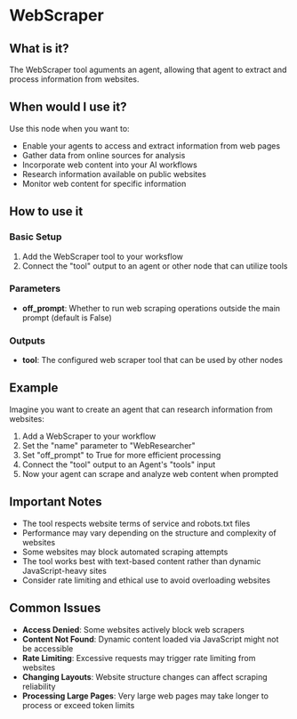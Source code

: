 # WebScraper

## What is it?

The WebScraper tool aguments an agent, allowing that agent to extract and process information from websites.

## When would I use it?

Use this node when you want to:

- Enable your agents to access and extract information from web pages
- Gather data from online sources for analysis
- Incorporate web content into your AI workflows
- Research information available on public websites
- Monitor web content for specific information

## How to use it

### Basic Setup

1. Add the WebScraper tool to your worksflow
1. Connect the "tool" output to an agent or other node that can utilize tools

### Parameters
- **off_prompt**: Whether to run web scraping operations outside the main prompt (default is False)

### Outputs

- **tool**: The configured web scraper tool that can be used by other nodes

## Example

Imagine you want to create an agent that can research information from websites:

1. Add a WebScraper to your workflow
1. Set the "name" parameter to "WebResearcher"
1. Set "off_prompt" to True for more efficient processing
1. Connect the "tool" output to an Agent's "tools" input
1. Now your agent can scrape and analyze web content when prompted

## Important Notes

- The tool respects website terms of service and robots.txt files
- Performance may vary depending on the structure and complexity of websites
- Some websites may block automated scraping attempts
- The tool works best with text-based content rather than dynamic JavaScript-heavy sites
- Consider rate limiting and ethical use to avoid overloading websites

## Common Issues

- **Access Denied**: Some websites actively block web scrapers
- **Content Not Found**: Dynamic content loaded via JavaScript might not be accessible
- **Rate Limiting**: Excessive requests may trigger rate limiting from websites
- **Changing Layouts**: Website structure changes can affect scraping reliability
- **Processing Large Pages**: Very large web pages may take longer to process or exceed token limits